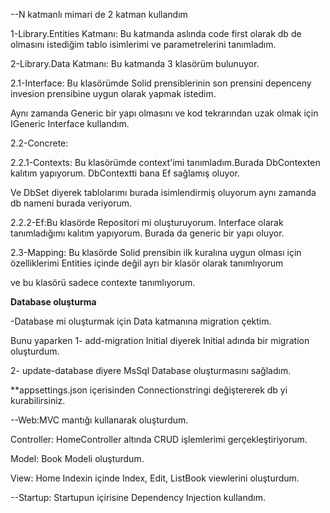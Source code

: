 --N katmanlı mimari de 2 katman kullandım

1-Library.Entities Katmanı: Bu katmanda aslında code first olarak db de olmasını istediğim tablo isimlerimi ve parametrelerini tanımladım.

2-Library.Data Katmanı: Bu katmanda 3 klasörüm bulunuyor.

2.1-Interface: Bu klasörümde Solid prensiblerinin son prensini depenceny invesion prensibine uygun olarak yapmak istedim.

Aynı zamanda Generic bir yapı olmasını ve kod tekrarından uzak olmak için IGeneric Interface kullandım.

2.2-Concrete:

2.2.1-Contexts: Bu klasörümde context'imi tanımladım.Burada DbContexten kalıtım yapıyorum. DbContextti bana Ef sağlamış oluyor.

Ve DbSet diyerek tablolarımı burada isimlendirmiş oluyorum aynı zamanda db nameni burada veriyorum.

2.2.2-Ef:Bu klasörde Repositori mi oluşturuyorum. Interface olarak tanımladığımı kalıtım yapıyorum. Burada da generic bir yapı oluyor.

2.3-Mapping: Bu klasörde Solid prensibin ilk kuralına uygun olması için özelliklerimi Entities içinde değil ayrı bir klasör olarak tanımlıyorum

ve bu klasörü sadece contexte tanımlıyorum.

**Database oluşturma**

-Database mi oluşturmak için Data katmanına migration çektim.

Bunu yaparken 1- add-migration Initial diyerek Initial adında bir migration oluşturdum.

2- update-database diyere MsSql Database oluşturmasını sağladım.

**appsettings.json içerisinden Connectionstringi değiştererek db yi kurabilirsiniz.

--Web:MVC mantığı kullanarak oluşturdum.

Controller: HomeController altında CRUD işlemlerimi gerçekleştiriyorum.

Model: Book Modeli oluşturdum.

View: Home Indexin içinde Index, Edit, ListBook viewlerini oluşturdum.

--Startup: Startupun içirisine Dependency Injection kullandım.
